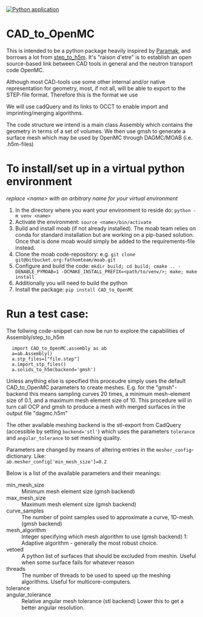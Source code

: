 [![Python application](https://github.com/openmsr/step_to_h5m/actions/workflows/python-app.yml/badge.svg?branch=factory_meshclasses)](https://github.com/openmsr/step_to_h5m/actions/workflows/python-app.yml)

# CAD_to_OpenMC

This is intended to be a python package heavily inspired by [Paramak](https://github.com/fusion-energy/paramak), and borrows a lot from [step_to_h5m]( https://github.com/fusion-energy/step_to_h5m).
It's "raison d'etre" is to establish an open source-based link between CAD tools in general and the neutron transport code OpenMC.

Although most CAD-tools use some other internal and/or native representation for geometry, most, if not all, will be able to export to the STEP-file format. Therefore this is the format we use 

We will use cadQuery and its links to OCCT to enable import and imprinting/merging algorithms.

The code structure we intend is a main class Assembly which contains the geometry in terms of a set of volumes.
We then use gmsh to generate a surface mesh which may be used by OpenMC through DAGMC/MOAB (i.e. .h5m-files)

# To install/set up in a virtual python environment
_replace \<name\> with an arbitrary name for your virtual environment_
1. In the directory where you want your environment to reside do: ```python -m venv <name>```
2. Activate the environment: ```source <name>/bin/activate```
3. Build and install moab (if not already installed). The moab team relies on conda for standard installation but are working on a pip-based solution. Once that is done moab would simply be added to the requirements-file instead.
  1. Clone the moab code-repository: e.g. ```git clone git@bitbucket.org:fathomteam/moab.git```
  2. Configure and build the code: ```mkdir build; cd build; cmake .. -DENABLE_PYMOAB=1 -DCMAKE_INSTALL_PREFIX=<path/to/venv/>; make; make install```
  3. Additionally you will need to build the python 
4. Install the package: ```pip install CAD_to_OpenMC```

# Run a test case:
The follwing code-snippet can now be run to explore the capabilities of Assembly/step_to_h5m
```
  import CAD_to_OpenMC.assembly as ab
  a=ab.Assembly()
  a.stp_files=["file.step"]
  a.import_stp_files()
  a.solids_to_h5m(backend='gmsh')
```
Unless anything else is specified this proceudre simply uses the default CAD_to_OpenMC parameters to create meshes.
E.g. for the "gmsh"-backend this means sampling curves 20 times, a minimum mesh-element size of 0.1, and a maximum mesh element size of 10.
This procedure will in turn call OCP and gmsh to produce a mesh with merged surfaces in the output file "dagmc.h5m"

The other available meshing backend is the stl-export from CadQuery (accessible by setting ```backend='stl'```) which uses the parameters ```tolerance``` and ```angular_tolerance``` to set meshing quality.

Parameters are changed by means of altering entries in the ```mesher_config```-dictionary. Like:
<code>
 ab.mesher_config['min_mesh_size']=0.2
</code>

Below is a list of the available parameters and their
meanings:

<dl>
<dt>min_mesh_size</dt>
<dd>Minimum mesh element size (gmsh backend)</dd>
<dt>max_mesh_size</dt>
<dd>Maximum mesh element size (gmsh backend)</dd>
<dt>curve_samples</dt>
<dd>The number of point samples used to approximate a curve, 1D-mesh. (gmsh backend)</dd>
<dt>mesh_algorithm</dt>
<dd>Integer specifying which mesh algorithm to use (gmsh backend) 1: Adaptive algorithm - generally the most robust choice.</dd>
<dt>vetoed</dt>
<dd>A python list of surfaces that should be excluded from meshin. Useful when some surface fails for whatever reason</dd>
<dt>threads</dt>
<dd>The number of threads to be used to speed up the meshing algorithms. Useful for multicore-computers.</dd>
<dt>tolerance</dt>
<ddRelative mesh tolerance (stl backend). Lower this to get a finer mesh.</dd>
<dt>angular_tolerance</dt>
<dd>Relative angular mesh tolerance (stl backend) Lower this to get a better angular resolution.</dd>
</dl>
